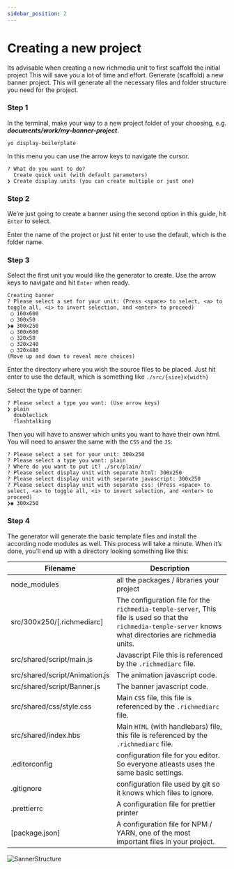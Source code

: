 ```yaml
---
sidebar_position: 2
---
```


# Creating a new project

Its advisable when creating a new richmedia unit to first scaffold the initial project This will save you a lot of
time and effort. Generate (scaffold) a new banner project. This will generate all the necessary files and folder structure you need for
the project.

### Step 1

In the terminal, make your way to a new project folder of your choosing, e.g. _**documents/work/my-banner-project**_.

```terminal
yo display-boilerplate
```

In this menu you can use the arrow keys to navigate the cursor.

```
? What do you want to do? 
  Create quick unit (with default parameters) 
❯ Create display units (you can create multiple or just one) 
```

### Step 2

We’re just going to create a banner using the second option in this guide, hit `Enter` to select.

Enter the name of the project or just hit enter to use the default, which is the folder name.

### Step 3

Select the first unit you would like the generator to create. Use the arrow keys to navigate and hit `Enter`
when ready.

```
Creating banner
? Please select a set for your unit: (Press <space> to select, <a> to toggle all, <i> to invert selection, and <enter> to proceed)
 ◯ 160x600
 ◯ 300x50
❯◉ 300x250
 ◯ 300x600
 ◯ 320x50
 ◯ 320x240
 ◯ 320x480
(Move up and down to reveal more choices)
```

Enter the directory where you wish the source files to be placed. Just hit enter to use the default, which is something 
like `./src/{size}x{width}`

Select the type of banner:

```
? Please select a type you want: (Use arrow keys)
❯ plain 
  doubleclick 
  flashtalking 
```

Then you will have to answer which units you want to have their own html. You will need to answer the same with the `CSS` and the `JS`:

```
? Please select a set for your unit: 300x250
? Please select a type you want: plain
? Where do you want to put it? ./src/plain/
? Please select display unit with separate html: 300x250
? Please select display unit with separate javascript: 300x250
? Please select display unit with separate css: (Press <space> to select, <a> to toggle all, <i> to invert selection, and <enter> to proceed)
❯◉ 300x250
```

### Step 4

The generator will generate the basic template files and install the according node modules as well. This process will take a minute. When it’s done, you’ll end up with a directory looking something like this:

| Filename                     | Description                                                                                                                                                |
|------------------------------|------------------------------------------------------------------------------------------------------------------------------------------------------------|
| node_modules                 | all the packages / libraries your project |
| src/300x250/[.richmediarc]   | The configuration file for the `richmedia-temple-server`, This file is used so that the `richmedia-temple-server` knows what directories are richmedia units. |
| src/shared/script/main.js   | Javascript File this is referenced by the `.richmediarc` file.|
| src/shared/script/Animation.js | The animation javascript code. |
| src/shared/script/Banner.js | The banner javascript code. |
| src/shared/css/style.css       | Main `CSS` file, this file is referenced by the `.richmediarc` file.
| src/shared/index.hbs       | Main `HTML` (with handlebars) file, this file is referenced by the `.richmediarc` file.
| .editorconfig                | configuration file for you editor. So everyone atleasts uses the same basic settings. |
| .gitignore                   | configuration file used by git so it knows which files to ignore. |
| .prettierrc                  | A configuration file for prettier printer
| [package.json]                 | A configuration file for NPM / YARN, one of the most important files in your project. |

![SannerStructure](/img/banner_structure.jpeg)

